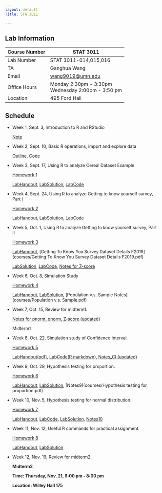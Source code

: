 ```yaml
---
layout: default
Title: STAT3011

---
```



## Lab Information

| Course Number | STAT 3011                                               |
| ------------- | ------------------------------------------------------- |
| Lab Number    | STAT 3011-014,015,016                                   |
| TA            | Ganghua Wang                                            |
| Email         | wang9019@umn.edu                                        |
| Office Hours  | Monday 2:30pm - 3:30pm  <br/>Wednesday 2:00pm - 3:50 pm |
| Location      | 495 Ford Hall                                           |



## Schedule

- Week 1, Sept. 3, Introduction to R and RStudio

  [Note](courses/LabHandout_Week1.pdf)
<!--  https://drive.google.com/drive/folders/1bgIScNMDtiZzUpc4ZiE2O_B7dCriv1TR?usp=sharing -->

- Week 2, Sept. 10, Basic R operations, import and explore data

  [Outline](courses/Week2_Lab.pdf), [Code](courses/Week2LabRscript.R)

- Week 3, Sept. 17,  Using R to analyze Cereal Dataset Example

	[Homework 1](courses/HW1_3011_Fall19.pdf) 
	
  [LabHandout](courses/Lab1_3011_Fall2019.pdf), [LabSolution](courses/Lab1Sol_3011_Fall2019.pdf), [LabCode](courses/Lab1_3011_Fall19.R)

- Week 4, Sept. 24,  Using R to analyze Getting to know yourself survey, Part I

	[Homework 2](courses/HW2.pdf) 
	
  [LabHandout](courses/week4lab.pdf), [LabSolution](courses/week4lab_solution.pdf), [LabCode](courses/week4lab.R)

- Week 5, Oct. 1,  Using R to analyze Getting to know yourself survey, Part II

	[Homework 3](courses/HW3.pdf) 
	
  [LabHandout](courses/week5lab.pdf), [Getting To Know You Survey Dataset Details F2019](courses/Getting To Know You Survey Dataset Details F2019.pdf)
  
  [LabSolution](courses/week5lab_solution.pdf), [LabCode](courses/week5lab.R), [Notes for Z-score](courses/notes5.pdf)

- Week 6, Oct. 8,  Simulation Study

  [Homework 4](courses/HW4_3011_Fall19.pdf) 

  [LabHandout](courses/Lab4Handout_3011_Fall19.pdf), [LabSolution](courses/Lab4HandoutSol_3011_Fall19.pdf),  [Population v.s. Sample Notes](courses/Population v.s. Sample.pdf)

- Week 7, Oct. 15,  Review for midterm1.

  [Notes for pnorm, qnorm, Z-score (updated)](courses/notes5.pdf)

  Midterm1
  
- Week 8, Oct. 22,  Simulation study of Confidence Interval.
	
	[Homework 5](courses/stat3011_fall2019_hw5.pdf)  
  
  [LabHandout(pdf)](courses/STAT3011_Fall2019_Week8Lab.pdf), [LabCode(R markdown)](courses/Lab4HandoutSol_3011_Fall19.rmd), [Notes_CI (updated)](courses/notes8.pdf)

- Week 9, Oct. 29, Hypothesis testing for proportion.

	[Homework 6](courses/HW6_3011_Fall19.pdf)   
  
  [LabHandout](courses/LabWeek9.pdf), [LabSolution](courses/LabWeek9Solutions.pdf), [Notes9](courses/Hypothesis testing for proportion.pdf)

- Week 10, Nov. 5, Hypothesis testing for normal distribution.

	[Homework 7](courses/HW7.pdf)   
  
  [LabHandout](courses/LabWeek10.pdf), [LabCode](courses/Lab10Script.R), [LabSolution](courses/LabWeek10Solutions.pdf), [Notes10](courses/Notes10.pdf)

- Week 11, Nov. 12, Useful R commands for practical assignment.

	[Homework 8](courses/HW8_3011_Fall19.pdf)    
  
  [LabHandout](courses/Lab8_3011_Fall19.pdf), [LabSolution](courses/Lab8Solution_3011_Fall19.pdf)


- Week 12, Nov. 19, Review for midterm2.

  **Midterm2**

  **Time: Thursday, Nov. 21, 6:00 pm - 8:00 pm**

  **Location: Willey Hall 175**
